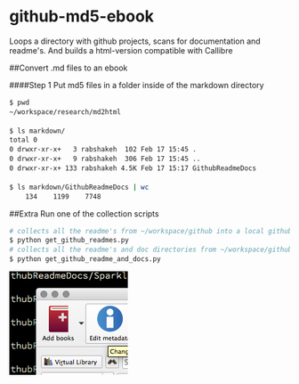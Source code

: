 # github-md5-ebook
Loops a directory with github projects, scans for documentation and readme's. And builds a html-version compatible with Callibre

##Convert .md files to an ebook

####Step 1
Put md5 files in a folder inside of the markdown directory

```bash
$ pwd
~/workspace/research/md2html

$ ls markdown/
total 0
0 drwxr-xr-x+   3 rabshakeh  102 Feb 17 15:45 .
0 drwxr-xr-x+   9 rabshakeh  306 Feb 17 15:45 ..
0 drwxr-xr-x+ 133 rabshakeh 4.5K Feb 17 15:17 GithubReadmeDocs

$ ls markdown/GithubReadmeDocs | wc
    134    1199    7748
```



##Extra
Run one of the collection scripts 

```bash
# collects all the readme's from ~/workspace/github into a local github directory
$ python get_github_readmes.py
# collects all the readme's and doc directories from ~/workspace/github into a local github directory
$ python get_github_readme_and_docs.py
```


![addbooks](resources/addbooks.png)
